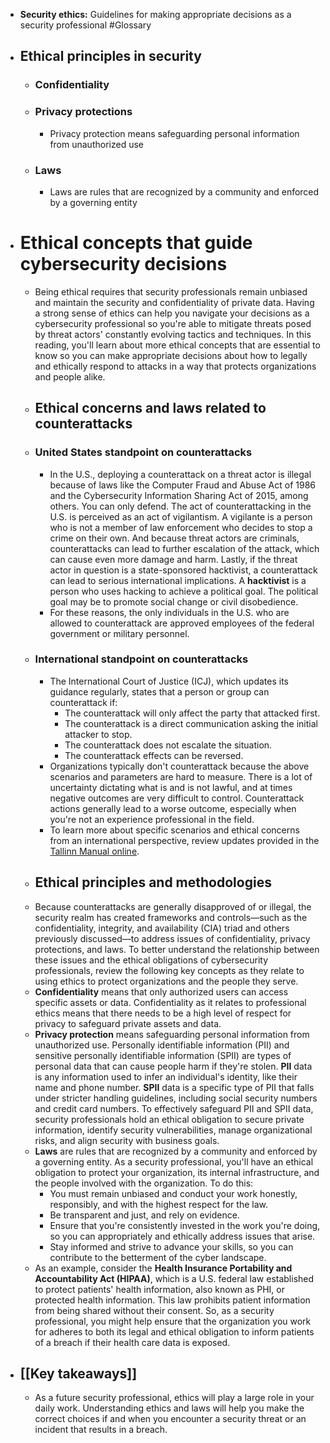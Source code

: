 - **Security ethics:** Guidelines for making appropriate decisions as a security professional #Glossary
- ## Ethical principles in security
	- ### Confidentiality
	- ### Privacy protections
		- Privacy protection means safeguarding personal information from unauthorized use
	- ### Laws
		- Laws are rules that are recognized by a community and enforced by a governing entity
- # Ethical concepts that guide cybersecurity decisions
	- Being ethical requires that security professionals remain unbiased and maintain the security and confidentiality of private data. Having a strong sense of ethics can help you navigate your decisions as a cybersecurity professional so you're able to mitigate threats posed by threat actors' constantly evolving tactics and techniques. In this reading, you'll learn about more ethical concepts that are essential to know so you can make appropriate decisions about how to legally and ethically respond to attacks in a way that protects organizations and people alike.
	- ## Ethical concerns and laws related to counterattacks
	- ### United States standpoint on counterattacks
		- In the U.S., deploying a counterattack on a threat actor is illegal because of laws like the Computer Fraud and Abuse Act of 1986 and the Cybersecurity Information Sharing Act of 2015, among others. You can only defend. The act of counterattacking in the U.S. is perceived as an act of vigilantism. A vigilante is a person who is not a member of law enforcement who decides to stop a crime on their own. And because threat actors are criminals, counterattacks can lead to further escalation of the attack, which can cause even more damage and harm. Lastly, if the threat actor in question is a state-sponsored hacktivist, a counterattack can lead to serious international implications. A **hacktivist** is a person who uses hacking to achieve a political goal. The political goal may be to promote social change or civil disobedience.
		- For these reasons, the only individuals in the U.S. who are allowed to counterattack are approved employees of the federal government or military personnel.
	- ### International standpoint on counterattacks
		- The International Court of Justice (ICJ), which updates its guidance regularly, states that a person or group can counterattack if:
			- The counterattack will only affect the party that attacked first.
			- The counterattack is a direct communication asking the initial attacker to stop.
			- The counterattack does not escalate the situation.
			- The counterattack effects can be reversed.
		- Organizations typically don't counterattack because the above scenarios and parameters are hard to measure. There is a lot of uncertainty dictating what is and is not lawful, and at times negative outcomes are very difficult to control. Counterattack actions generally lead to a worse outcome, especially when you're not an experience professional in the field.
		- To learn more about specific scenarios and ethical concerns from an international perspective, review updates provided in the [Tallinn Manual online](https://ccdcoe.org/research/tallinn-manual/).
	- ## Ethical principles and methodologies
	- Because counterattacks are generally disapproved of or illegal, the security realm has created frameworks and controls—such as the confidentiality, integrity, and availability (CIA) triad and others previously discussed—to address issues of confidentiality, privacy protections, and laws. To better understand the relationship between these issues and the ethical obligations of cybersecurity professionals, review the following key concepts as they relate to using ethics to protect organizations and the people they serve.
	- **Confidentiality** means that only authorized users can access specific assets or data. Confidentiality as it relates to professional ethics means that there needs to be a high level of respect for privacy to safeguard private assets and data.
	- **Privacy protection** means safeguarding personal information from unauthorized use. Personally identifiable information (PII) and sensitive personally identifiable information (SPII) are types of personal data that can cause people harm if they're stolen. **PII** data is any information used to infer an individual's identity, like their name and phone number. **SPII** data is a specific type of PII that falls under stricter handling guidelines, including social security numbers and credit card numbers. To effectively safeguard PII and SPII data, security professionals hold an ethical obligation to secure private information, identify security vulnerabilities, manage organizational risks, and align security with business goals.
	- **Laws** are rules that are recognized by a community and enforced by a governing entity. As a security professional, you'll have an ethical obligation to protect your organization, its internal infrastructure, and the people involved with the organization. To do this:
		- You must remain unbiased and conduct your work honestly, responsibly, and with the highest respect for the law.
		- Be transparent and just, and rely on evidence.
		- Ensure that you're consistently invested in the work you're doing, so you can appropriately and ethically address issues that arise.
		- Stay informed and strive to advance your skills, so you can contribute to the betterment of the cyber landscape.
	- As an example, consider the **Health Insurance Portability and Accountability Act (HIPAA)**, which is a U.S. federal law established to protect patients' health information, also known as PHI, or protected health information. This law prohibits patient information from being shared without their consent. So, as a security professional, you might help ensure that the organization you work for adheres to both its legal and ethical obligation to inform patients of a breach if their health care data is exposed.
- ## [[Key takeaways]]
	- As a future security professional, ethics will play a large role in your daily work. Understanding ethics and laws will help you make the correct choices if and when you encounter a security threat or an incident that results in a breach.